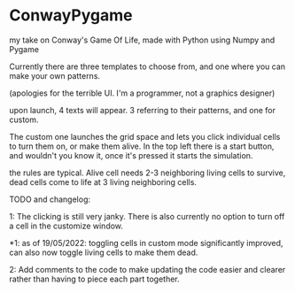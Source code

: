 # ConwayPygame
my take on Conway's Game Of Life, made with Python using Numpy and Pygame

Currently there are three templates to choose from, and one where you can make your own patterns.

(apologies for the terrible UI. I'm a programmer, not a graphics designer)

upon launch, 4 texts will appear. 3 referring to their patterns, and one for custom.

The custom one launches the grid space and lets you click individual cells to turn them on, or make them alive.
In the top left there is a start button, and wouldn't you know it, once it's pressed it starts the simulation.

the rules are typical. Alive cell needs 2-3 neighboring living cells to survive, dead cells come to life at 3 living neighboring cells.




TODO and changelog: 

1: The clicking is still very janky. There is also currently no option to turn off a cell in the customize window.

*1: as of 19/05/2022: toggling cells in custom mode significantly improved, can also now toggle living cells to make them dead.

2: Add comments to the code to make updating the code easier and clearer rather than having to piece each part together.

